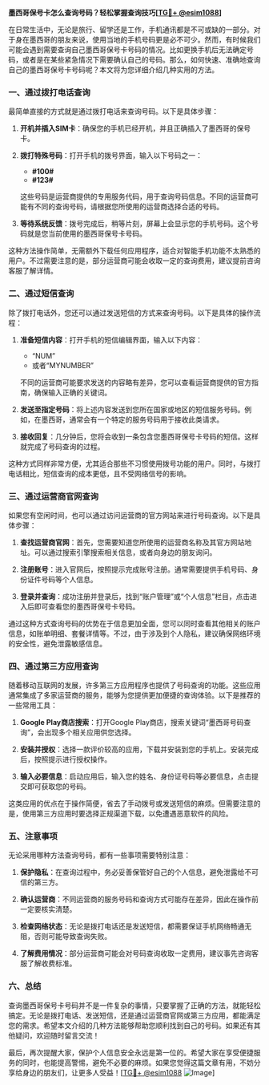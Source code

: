 **墨西哥保号卡怎么查询号码？轻松掌握查询技巧[[TG💪+ @esim1088](https://t.me/s/esim1088)]**

在日常生活中，无论是旅行、留学还是工作，手机通讯都是不可或缺的一部分。对于身在墨西哥的朋友来说，使用当地的手机号码更是必不可少。然而，有时候我们可能会遇到需要查询自己墨西哥保号卡号码的情况。比如更换手机后无法确定号码，或者是在某些紧急情况下需要确认自己的号码。那么，如何快速、准确地查询自己的墨西哥保号卡号码呢？本文将为您详细介绍几种实用的方法。

### 一、通过拨打电话查询

最简单直接的方式就是通过拨打电话来查询号码。以下是具体步骤：

1. **开机并插入SIM卡**：确保您的手机已经开机，并且正确插入了墨西哥的保号卡。
   
2. **拨打特殊号码**：打开手机的拨号界面，输入以下号码之一：
   - **#100#**
   - **#123#**
   
   这些号码是运营商提供的专用服务代码，用于查询号码信息。不同的运营商可能有不同的查询号码，请根据您所使用的运营商选择合适的号码。

3. **等待系统反馈**：拨号完成后，稍等片刻，屏幕上会显示您的手机号码。这个号码就是您当前使用的墨西哥保号卡号码。

这种方法操作简单，无需额外下载任何应用程序，适合对智能手机功能不太熟悉的用户。不过需要注意的是，部分运营商可能会收取一定的查询费用，建议提前咨询客服了解详情。

### 二、通过短信查询

除了拨打电话外，您还可以通过发送短信的方式来查询号码。以下是具体的操作流程：

1. **准备短信内容**：打开手机的短信编辑界面，输入以下内容：
   - “NUM”
   - 或者“MYNUMBER”
   
   不同的运营商可能要求发送的内容略有差异，您可以查看运营商提供的官方指南，确保输入正确的关键词。

2. **发送至指定号码**：将上述内容发送到您所在国家或地区的短信服务号码。例如，在墨西哥，通常会有一个特定的服务号码用于接收此类请求。

3. **接收回复**：几分钟后，您将会收到一条包含您墨西哥保号卡号码的短信。这样就完成了号码查询的过程。

这种方式同样非常方便，尤其适合那些不习惯使用拨号功能的用户。同时，与拨打电话相比，短信查询的成本更低，且不受网络信号的影响。

### 三、通过运营商官网查询

如果您有空闲时间，也可以通过访问运营商的官方网站来进行号码查询。以下是具体步骤：

1. **查找运营商官网**：首先，您需要知道您所使用的运营商名称及其官方网站地址。可以通过搜索引擎搜索相关信息，或者向身边的朋友询问。

2. **注册账号**：进入官网后，按照提示完成账号注册。通常需要提供手机号码、身份证件号码等个人信息。

3. **登录并查询**：成功注册并登录后，找到“账户管理”或“个人信息”栏目，点击进入后即可查看您的墨西哥保号卡号码。

通过这种方式查询号码的优势在于信息更加全面，您可以同时查看其他相关的账户信息，如账单明细、套餐详情等。不过，由于涉及到个人隐私，建议确保网络环境的安全性，避免泄露敏感信息。

### 四、通过第三方应用查询

随着移动互联网的发展，许多第三方应用程序也提供了号码查询的功能。这些应用通常集成了多家运营商的服务，能够为您提供更加便捷的查询体验。以下是推荐的一些常用工具：

1. **Google Play商店搜索**：打开Google Play商店，搜索关键词“墨西哥号码查询”，会出现多个相关应用供您选择。

2. **安装并授权**：选择一款评价较高的应用，下载并安装到您的手机上。安装完成后，按照提示进行授权操作。

3. **输入必要信息**：启动应用后，输入您的姓名、身份证号码等必要信息，点击提交即可获取您的号码。

这类应用的优点在于操作简便，省去了手动拨号或发送短信的麻烦。但需要注意的是，使用第三方应用时要选择正规渠道下载，以免遭遇恶意软件的风险。

### 五、注意事项

无论采用哪种方法查询号码，都有一些事项需要特别注意：

1. **保护隐私**：在查询过程中，务必妥善保管好自己的个人信息，避免泄露给不可信的第三方。

2. **确认运营商**：不同运营商的服务号码和查询方式可能存在差异，因此在操作前一定要核实清楚。

3. **检查网络状态**：无论是拨打电话还是发送短信，都需要保证手机网络畅通无阻，否则可能导致查询失败。

4. **了解费用情况**：部分运营商可能会对号码查询收取一定费用，建议事先咨询客服了解收费标准。

### 六、总结

查询墨西哥保号卡号码并不是一件复杂的事情，只要掌握了正确的方法，就能轻松搞定。无论是拨打电话、发送短信，还是通过运营商官网或第三方应用，都能满足您的需求。希望本文介绍的几种方法能够帮助您顺利找到自己的号码。如果还有其他疑问，欢迎随时留言交流！

最后，再次提醒大家，保护个人信息安全永远是第一位的。希望大家在享受便捷服务的同时，也能提高警惕，避免不必要的麻烦。如果您觉得这篇文章有用，不妨分享给身边的朋友们，让更多人受益！[[TG💪+ @esim1088](https://t.me/s/esim1088) ![Image](https://i.postimg.cc/4NQfJmqS/Snipaste-2025-05-13-00-14-12.png)]